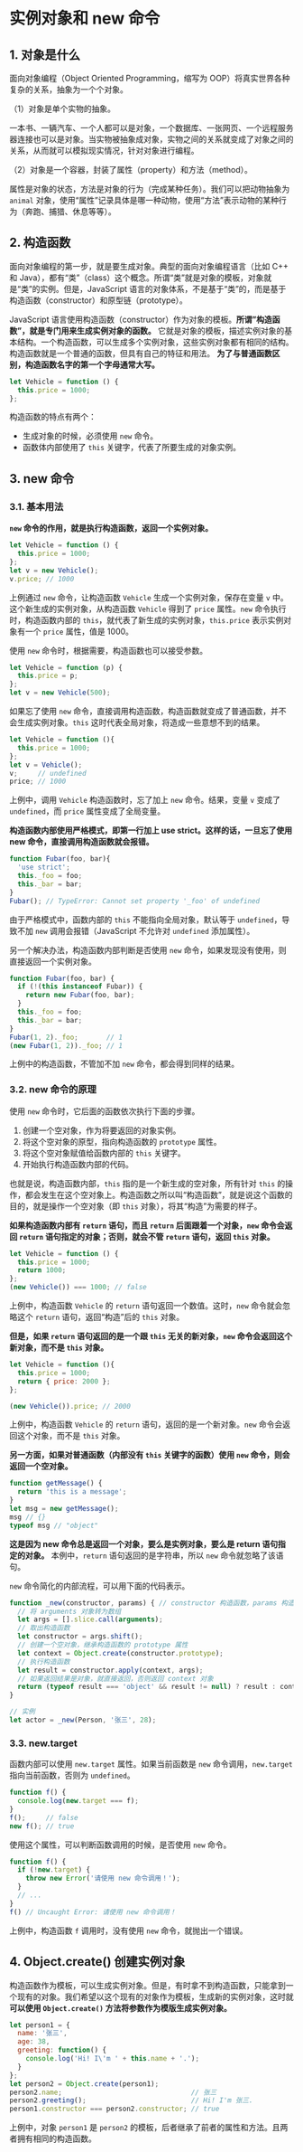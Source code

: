 # 实例对象和 new 命令

## 1. 对象是什么

面向对象编程（Object Oriented Programming，缩写为 OOP）将真实世界各种复杂的关系，抽象为一个个对象。

（1）对象是单个实物的抽象。

一本书、一辆汽车、一个人都可以是对象，一个数据库、一张网页、一个远程服务器连接也可以是对象。当实物被抽象成对象，实物之间的关系就变成了对象之间的关系，从而就可以模拟现实情况，针对对象进行编程。

（2）对象是一个容器，封装了属性（property）和方法（method）。

属性是对象的状态，方法是对象的行为（完成某种任务）。我们可以把动物抽象为 `animal` 对象，使用“属性”记录具体是哪一种动物，使用“方法”表示动物的某种行为（奔跑、捕猎、休息等等）。

## 2. 构造函数

面向对象编程的第一步，就是要生成对象。典型的面向对象编程语言（比如 C++ 和 Java），都有“类”（class）这个概念。所谓“类”就是对象的模板，对象就是“类”的实例。但是，JavaScript 语言的对象体系，不是基于“类”的，而是基于构造函数（constructor）和原型链（prototype）。

JavaScript 语言使用构造函数（constructor）作为对象的模板。**所谓”构造函数”，就是专门用来生成实例对象的函数。** 它就是对象的模板，描述实例对象的基本结构。一个构造函数，可以生成多个实例对象，这些实例对象都有相同的结构。构造函数就是一个普通的函数，但具有自己的特征和用法。 **为了与普通函数区别，构造函数名字的第一个字母通常大写。**

```javascript
let Vehicle = function () {
  this.price = 1000;
};
```

构造函数的特点有两个：

- 生成对象的时候，必须使用 `new` 命令。
- 函数体内部使用了 `this` 关键字，代表了所要生成的对象实例。

## 3. new 命令

### 3.1. 基本用法

**`new` 命令的作用，就是执行构造函数，返回一个实例对象。**

```javascript
let Vehicle = function () {
  this.price = 1000;
};
let v = new Vehicle();
v.price; // 1000
```

上例通过 `new` 命令，让构造函数 `Vehicle` 生成一个实例对象，保存在变量 `v` 中。这个新生成的实例对象，从构造函数 `Vehicle` 得到了 `price` 属性。`new` 命令执行时，构造函数内部的 `this`，就代表了新生成的实例对象，`this.price` 表示实例对象有一个 `price` 属性，值是 1000。

使用 `new` 命令时，根据需要，构造函数也可以接受参数。

```javascript
let Vehicle = function (p) {
  this.price = p;
};
let v = new Vehicle(500);
```

如果忘了使用 `new` 命令，直接调用构造函数，构造函数就变成了普通函数，并不会生成实例对象。`this` 这时代表全局对象，将造成一些意想不到的结果。

```javascript
let Vehicle = function (){
  this.price = 1000;
};
let v = Vehicle();
v;     // undefined
price; // 1000
```

上例中，调用 `Vehicle` 构造函数时，忘了加上 `new` 命令。结果，变量 `v` 变成了 `undefined`，而 `price` 属性变成了全局变量。

**构造函数内部使用严格模式，即第一行加上 use strict。这样的话，一旦忘了使用 new 命令，直接调用构造函数就会报错。**

```javascript
function Fubar(foo, bar){
  'use strict';
  this._foo = foo;
  this._bar = bar;
}
Fubar(); // TypeError: Cannot set property '_foo' of undefined
```

由于严格模式中，函数内部的 `this` 不能指向全局对象，默认等于 `undefined`，导致不加 `new` 调用会报错（JavaScript 不允许对 `undefined` 添加属性）。

另一个解决办法，构造函数内部判断是否使用 `new` 命令，如果发现没有使用，则直接返回一个实例对象。

```javascript
function Fubar(foo, bar) {
  if (!(this instanceof Fubar)) {
    return new Fubar(foo, bar);
  }
  this._foo = foo;
  this._bar = bar;
}
Fubar(1, 2)._foo;       // 1
(new Fubar(1, 2))._foo; // 1
```

上例中的构造函数，不管加不加 `new` 命令，都会得到同样的结果。

### 3.2. new 命令的原理

使用 `new` 命令时，它后面的函数依次执行下面的步骤。

1. 创建一个空对象，作为将要返回的对象实例。
2. 将这个空对象的原型，指向构造函数的 `prototype` 属性。
3. 将这个空对象赋值给函数内部的 `this` 关键字。
4. 开始执行构造函数内部的代码。

也就是说，构造函数内部，`this` 指的是一个新生成的空对象，所有针对 `this` 的操作，都会发生在这个空对象上。构造函数之所以叫“构造函数”，就是说这个函数的目的，就是操作一个空对象（即 `this` 对象），将其“构造”为需要的样子。

**如果构造函数内部有 `return` 语句，而且 `return` 后面跟着一个对象，`new` 命令会返回 `return` 语句指定的对象；否则，就会不管 `return` 语句，返回 `this` 对象。**

```javascript
let Vehicle = function () {
  this.price = 1000;
  return 1000;
};
(new Vehicle()) === 1000; // false
```

上例中，构造函数 `Vehicle` 的 `return` 语句返回一个数值。这时，`new` 命令就会忽略这个 `return` 语句，返回“构造”后的 `this` 对象。

**但是，如果 `return` 语句返回的是一个跟 `this` 无关的新对象，`new` 命令会返回这个新对象，而不是 `this` 对象。**

```javascript
let Vehicle = function (){
  this.price = 1000;
  return { price: 2000 };
};

(new Vehicle()).price; // 2000
```

上例中，构造函数 `Vehicle` 的 `return` 语句，返回的是一个新对象。`new` 命令会返回这个对象，而不是 `this` 对象。

**另一方面，如果对普通函数（内部没有 `this` 关键字的函数）使用 `new` 命令，则会返回一个空对象。**

```javascript
function getMessage() {
  return 'this is a message';
}
let msg = new getMessage();
msg // {}
typeof msg // "object"
```

**这是因为 new 命令总是返回一个对象，要么是实例对象，要么是 return 语句指定的对象。** 本例中，`return` 语句返回的是字符串，所以 `new` 命令就忽略了该语句。

`new` 命令简化的内部流程，可以用下面的代码表示。

```javascript
function _new(constructor, params) { // constructor 构造函数，params 构造函数参数
  // 将 arguments 对象转为数组
  let args = [].slice.call(arguments);
  // 取出构造函数
  let constructor = args.shift();
  // 创建一个空对象，继承构造函数的 prototype 属性
  let context = Object.create(constructor.prototype);
  // 执行构造函数
  let result = constructor.apply(context, args);
  // 如果返回结果是对象，就直接返回，否则返回 context 对象
  return (typeof result === 'object' && result != null) ? result : context;
}

// 实例
let actor = _new(Person, '张三', 28);
```

### 3.3. new.target

函数内部可以使用 `new.target` 属性。如果当前函数是 `new` 命令调用，`new.target` 指向当前函数，否则为 `undefined`。

```javascript
function f() {
  console.log(new.target === f);
}
f();     // false
new f(); // true
```

使用这个属性，可以判断函数调用的时候，是否使用 `new` 命令。

```javascript
function f() {
  if (!new.target) {
    throw new Error('请使用 new 命令调用！');
  }
  // ...
}
f() // Uncaught Error: 请使用 new 命令调用！
```

上例中，构造函数 `f` 调用时，没有使用 `new` 命令，就抛出一个错误。

## 4. Object.create() 创建实例对象

构造函数作为模板，可以生成实例对象。但是，有时拿不到构造函数，只能拿到一个现有的对象。我们希望以这个现有的对象作为模板，生成新的实例对象，这时就 **可以使用 `Object.create()` 方法将参数作为模版生成实例对象。**

```javascript
let person1 = {
  name: '张三',
  age: 38,
  greeting: function() {
    console.log('Hi! I\'m ' + this.name + '.');
  }
};
let person2 = Object.create(person1);
person2.name;                                // 张三
person2.greeting();                          // Hi! I'm 张三.
person1.constructor === person2.constructor; // true
```

上例中，对象 `person1` 是 `person2` 的模板，后者继承了前者的属性和方法。且两者拥有相同的构造函数。
